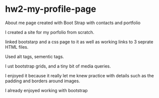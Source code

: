 # hw2-my-profile-page
About me page created with Boot Strap with contacts and portfolio


I created a site for my porfolio from scratch.  

linked bootstarp and a css page to it as well as working links to 3 seprate HTML files.

Used alt tags, sementic tags.

I ust bootstrap grids, and a tiny bit of media queries. 

I enjoyed it because it really let me knew practice with details such as the padding and borders around images.  

I already enjoyed working with bootstrap

